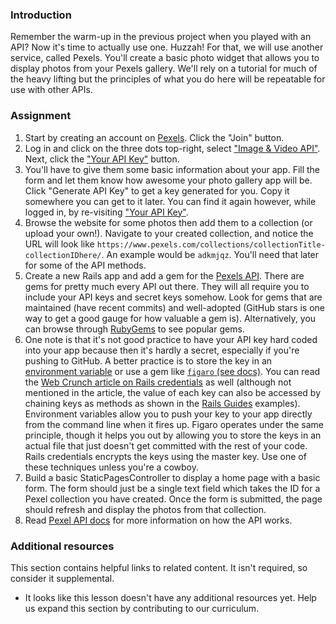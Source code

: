 ### Introduction

Remember the warm-up in the previous project when you played with an API? Now it's time to actually use one. Huzzah! For that, we will use another service, called Pexels. You'll create a basic photo widget that allows you to display photos from your Pexels gallery. We'll rely on a tutorial for much of the heavy lifting but the principles of what you do here will be repeatable for use with other APIs.

### Assignment

<div class="lesson-content__panel" markdown="1">

1. Start by creating an account on [Pexels](https://www.pexels.com/). Click the "Join" button.
1. Log in and click on the three dots top-right, select ["Image & Video API"](https://www.pexels.com/api/). Next, click the ["Your API Key"](https://www.pexels.com/api/key/) button.
1. You'll have to give them some basic information about your app. Fill the form and let them know how awesome your photo gallery app will be. Click "Generate API Key" to get a key generated for you. Copy it somewhere you can get to it later. You can find it again however, while logged in, by re-visiting ["Your API Key"](https://www.pexels.com/api/key/).
1. Browse the website for some photos then add them to a collection (or upload your own!). Navigate to your created collection, and notice the URL will look like `https://www.pexels.com/collections/collectionTitle-collectionIDhere/`. An example would be `adkmjqz`. You'll need that later for some of the API methods.
1. Create a new Rails app and add a gem for the [Pexels API](https://www.google.com/search?q=pexels+api+gem). There are gems for pretty much every API out there. They will all require you to include your API keys and secret keys somehow. Look for gems that are maintained (have recent commits) and well-adopted (GitHub stars is one way to get a good gauge for how valuable a gem is). Alternatively, you can browse through [RubyGems](https://rubygems.org/) to see popular gems.
1. One note is that it's not good practice to have your API key hard coded into your app because then it's hardly a secret, especially if you're pushing to GitHub. A better practice is to store the key in an [environment variable](http://railsapps.github.io/rails-environment-variables.html) or use a gem like [`figaro` (see docs)](https://github.com/laserlemon/figaro). You can read the  [Web Crunch article on Rails credentials](https://web-crunch.com/posts/the-complete-guide-to-ruby-on-rails-encrypted-credentials) as well (although not mentioned in the article, the value of each key can also be accessed by chaining keys as methods as shown in the [Rails Guides](https://guides.rubyonrails.org/security.html#custom-credentials) examples). Environment variables allow you to push your key to your app directly from the command line when it fires up. Figaro operates under the same principle, though it helps you out by allowing you to store the keys in an actual file that just doesn't get committed with the rest of your code. Rails credentials encrypts the keys using the master key. Use one of these techniques unless you're a cowboy.
1. Build a basic StaticPagesController to display a home page with a basic form. The form should just be a single text field which takes the ID for a Pexel collection you have created. Once the form is submitted, the page should refresh and display the photos from that collection.
1. Read [Pexel API docs](https://www.pexels.com/api/documentation/) for more information on how the API works.

</div>

### Additional resources

This section contains helpful links to related content. It isn't required, so consider it supplemental.

- It looks like this lesson doesn't have any additional resources yet. Help us expand this section by contributing to our curriculum.
